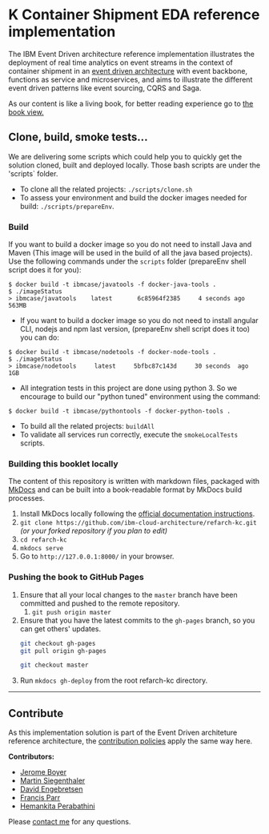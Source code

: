 # K Container Shipment EDA reference implementation

The IBM Event Driven architecture reference implementation illustrates the deployment of real time analytics on event streams in the context of container shipment in an [event driven architecture](https://ibm-cloud-architecture.github.io/refarch-eda) with event backbone, functions as service and microservices, and aims to illustrate the different event driven patterns like event sourcing, CQRS and Saga.

As our content is like a living book, for better reading experience go to [the book view.](http://ibm-cloud-architecture.github.io/refarch-kc)

## Clone, build, smoke tests...

We are delivering some scripts which could help you to quickly get the solution cloned, built and deployed locally. Those bash scripts are under the 'scripts` folder.

* To clone all the related projects: `./scripts/clone.sh`
* To assess your environment and build the docker images needed for build: `./scripts/prepareEnv`.

### Build

If you want to build a docker image so you do not need to install Java and Maven (This image will be used in the build of all the java based projects). Use the following commands under the `scripts` folder (prepareEnv shell script does it for you):

```
$ docker build -t ibmcase/javatools -f docker-java-tools .
$ ./imageStatus 
> ibmcase/javatools    latest       6c85964f2385     4 seconds ago  563MB
```
* If you want to build a docker image so you do not need to install angular CLI, nodejs and npm last version, (prepareEnv shell script does it too) you can do:
```
$ docker build -t ibmcase/nodetools -f docker-node-tools .
$ ./imageStatus
> ibmcase/nodetools     latest     5bfbc87c143d     30 seconds  ago     1GB
```
* All integration tests in this project are done using python 3. So we encourage to build our "python tuned" environment using the command:

```
$ docker build -t ibmcase/pythontools -f docker-python-tools .

```

* To build all the related projects: `buildAll`
* To validate all services run correctly, execute the `smokeLocalTests` scripts.


### Building this booklet locally

The content of this repository is written with markdown files, packaged with [MkDocs](https://www.mkdocs.org/) and can be built into a book-readable format by MkDocs build processes.

1. Install MkDocs locally following the [official documentation instructions](https://www.mkdocs.org/#installation).
2. `git clone https://github.com/ibm-cloud-architecture/refarch-kc.git` _(or your forked repository if you plan to edit)_
3. `cd refarch-kc`
4. `mkdocs serve`
5. Go to `http://127.0.0.1:8000/` in your browser.

### Pushing the book to GitHub Pages

1. Ensure that all your local changes to the `master` branch have been committed and pushed to the remote repository.
   1. `git push origin master`
2. Ensure that you have the latest commits to the `gh-pages` branch, so you can get others' updates.
	```bash
	git checkout gh-pages
	git pull origin gh-pages
	
	git checkout master
	```
3. Run `mkdocs gh-deploy` from the root refarch-kc directory.

--- 

## Contribute

As this implementation solution is part of the Event Driven architeture reference architecture, the [contribution policies](./CONTRIBUTING.md) apply the same way here.

**Contributors:**
* [Jerome Boyer](https://www.linkedin.com/in/jeromeboyer/)
* [Martin Siegenthaler](https://www.linkedin.com/in/martin-siegenthaler-7654184/)
* [David Engebretsen](https://www.linkedin.com/in/david-engebretsen/)
* [Francis Parr](https://www.linkedin.com/in/francis-parr-26041924)
* [Hemankita Perabathini](https://www.linkedin.com/in/hemankita-perabathini/)

Please [contact me](mailto:boyerje@us.ibm.com) for any questions.
